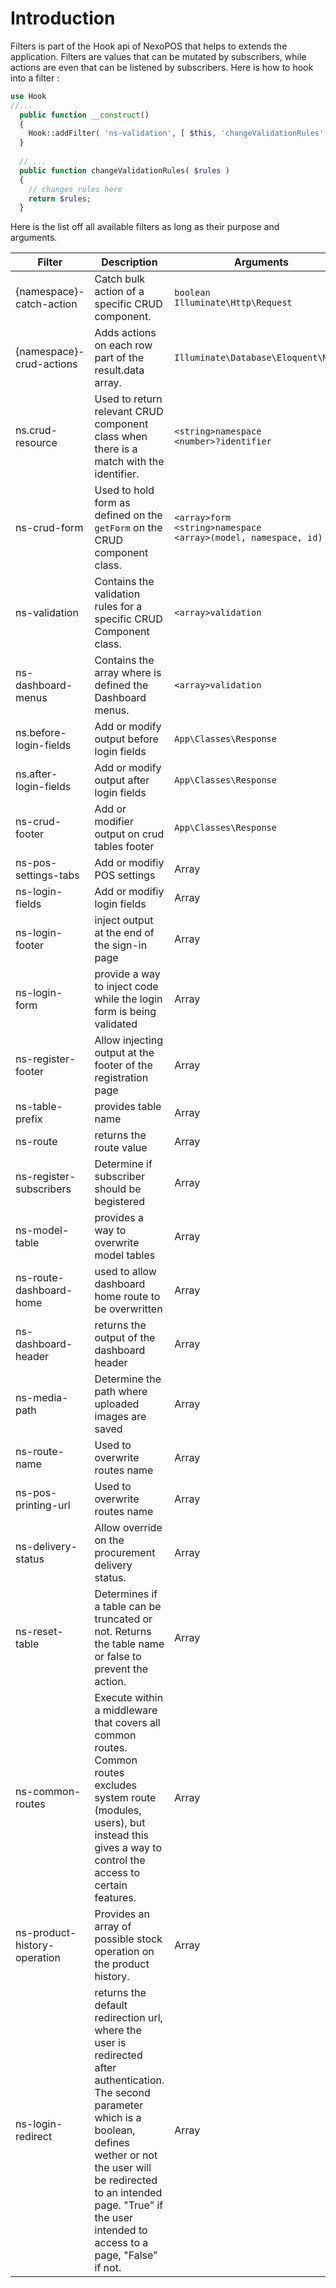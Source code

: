 # Introduction
Filters is part of the Hook api of NexoPOS that helps to extends the application. 
Filters are values that can be mutated by subscribers, while actions are even that can be listened by subscribers. Here is how to hook into a filter : 
```php
use Hook
//...
  public function __construct()
  {
    Hook::addFilter( 'ns-validation', [ $this, 'changeValidationRules' ]);
  }
  
  // ...
  public function changeValidationRules( $rules )
  {
    // changes rules here
    return $rules;
  }
```

Here is the list off all available filters as long as their purpose and arguments.

| Filter                   | Description         | Arguments  | Version     | Status |
| ------------------------ | ------------------- | ---------- | ----------- | ------ |
| {namespace}-catch-action | Catch bulk action of a specific CRUD component. | `boolean`<br>`Illuminate\Http\Request`| 4.0-beta-1 | Valid |
| {namespace}-crud-actions | Adds actions on each row part of the result.data array. | `Illuminate\Database\Eloquent\Model`| 4.0-beta-1 | Valid |
| ns.crud-resource         | Used to return relevant CRUD component class when there is a match with the identifier. | `<string>namespace`<br>`<number>?identifier` | 4.0-beta-1 | Valid |
| ns-crud-form             | Used to hold form as defined on the `getForm` on the CRUD component class. | `<array>form`<br> `<string>namespace`<br> `<array>(model, namespace, id)`| 4.0-beta-1 | Valid |
| ns-validation            | Contains the validation rules for a specific CRUD Component class.      | `<array>validation`| 4.0-beta-1 | Valid |
| ns-dashboard-menus       | Contains the array where is defined the Dashboard menus.                | `<array>validation`| 4.0-beta-1 | Valid |
|ns.before-login-fields    | Add or modify output before login fields | `App\Classes\Response`   | 4.0-beta-1 | Valid    |
|ns.after-login-fields     | Add or modify output after login fields  | `App\Classes\Response`   | 4.0-beta-1 | Valid    |
|ns-crud-footer     | Add or modifier output on crud tables footer | `App\Classes\Response`   | 4.0-beta-1 | Valid    |
| ns-pos-settings-tabs | Add or modifiy POS settings | Array | 4.0-beta-1 | Valid |
| ns-login-fields | Add or modifiy login fields | Array | 4.0-beta-1 | Valid |
| ns-login-footer | inject output at the end of the sign-in page | Array | 4.0-beta-1 | Valid |
| ns-login-form | provide a way to inject code while the login form is being validated | Array | 4.0-beta-1 | Valid |
| ns-register-footer | Allow injecting output at the footer of the registration page | Array | 4.0-beta-1 | Valid |
| ns-table-prefix | provides table name | Array | 4.0-beta-1 | Valid |
| ns-route | returns the route value | Array | 4.0-beta-1 | Valid |
| ns-register-subscribers | Determine if subscriber should be begistered | Array | 4.0-beta-1 | Valid |
| ns-model-table | provides a way to overwrite model tables | Array | 4.0-beta-1 | Valid |
| ns-route-dashboard-home | used to allow dashboard home route to be overwritten | Array | 4.0-beta-1 | Valid |
| ns-dashboard-header | returns the output of the dashboard header | Array | 4.0-beta-1 | Valid |
| ns-media-path | Determine the path where uploaded images are saved | Array | 4.0-beta-1 | Valid |
| ns-route-name | Used to overwrite routes name | Array | 4.0-beta-1 | Valid |
| ns-pos-printing-url | Used to overwrite routes name | Array | 4.0-beta-1 | Valid |
| ns-delivery-status | Allow override on the procurement delivery status. | Array | 4.0-beta-1 | Valid |
| ns-reset-table | Determines if a table can be truncated or not. Returns the table name or false to prevent the action. | Array | 4.0-beta-1 | Valid |
| ns-common-routes | Execute within a middleware that covers all common routes. Common routes excludes system route (modules, users), but instead this gives a way to control the access to certain features. | Array | 4.0-beta-1 | Valid |
| ns-product-history-operation | Provides an array of possible stock operation on the product history. | Array | 4.0-beta-1 | Valid |
| ns-login-redirect | returns the default redirection url, where the user is redirected after authentication. The second parameter which is a boolean, defines wether or not the user will be redirected to an intended page. "True" if the user intended to access to a page, "False" if not. | Array | 4.0-beta-1 | Valid |

